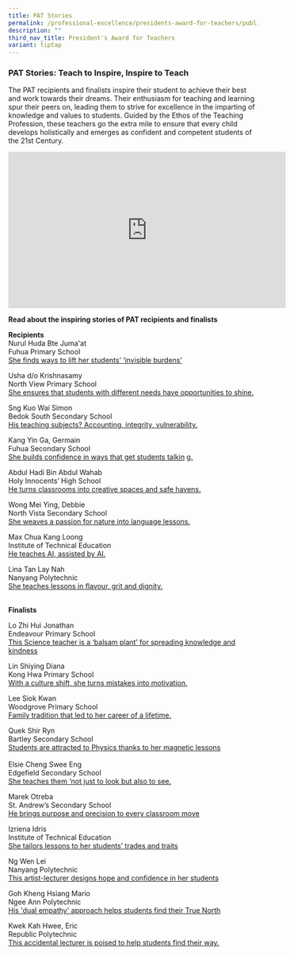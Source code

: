 ```yaml
---
title: PAT Stories
permalink: /professional-excellence/presidents-award-for-teachers/publication/
description: ""
third_nav_title: President's Award for Teachers
variant: tiptap
---
```

<h3>PAT Stories: Teach to Inspire, Inspire to Teach</h3>
<p>The PAT recipients and finalists inspire their student to achieve their
best and work towards their dreams. Their enthusiasm for teaching and learning
spur their peers on, leading them to strive for excellence in the imparting
of knowledge and values to students.&nbsp;Guided by the Ethos of the Teaching
Profession, these teachers go the extra mile to ensure that every child
develops holistically and emerges as confident and competent students of
the 21st&nbsp;Century.</p>
<div class="iframe-wrapper">
<iframe height="315" width="560" allowfullscreen="true" frameborder="0" src="https://www.youtube.com/embed/bzfylYiAkss?si=nWS6a07Fimgqk1dv"></iframe>
</div>
<p><strong>Read about the inspiring stories of PAT recipients and finalists</strong>
<br>
</p>
<p><strong>Recipients</strong>
<br>Nurul Huda Bte Juma'at
<br>Fuhua Primary School
<br><a href="https://www.schoolbag.edu.sg/story/she-finds-ways-to-lift-her-students-invisible-burdens/" rel="noopener nofollow" target="_blank">She finds ways to lift her students’ ‘invisible burdens’</a>
</p>
<p></p>
<p>Usha d/o Krishnasamy
<br>North View Primary School
<br><a href="https://www.schoolbag.edu.sg/story/she-ensures-that-students-with-different-needs-have-opportunities-to-shine/" rel="noopener nofollow" target="_blank">She ensures that students with different needs have opportunities to shine.</a>
</p>
<p>Sng Kuo Wai Simon
<br>Bedok South Secondary School
<br><a href="https://www.schoolbag.edu.sg/story/his-teaching-subjects-accounting-integrity-vulnerability/" rel="noopener nofollow" target="_blank">His teaching subjects? Accounting, integrity, vulnerability.</a>
</p>
<p>Kang Yin Ga, Germain
<br>Fuhua Secondary School
<br><a href="https://www.schoolbag.edu.sg/story/she-builds-confidence-in-ways-that-get-students-talking/" rel="noopener nofollow" target="_blank">She builds confidence in ways that get students talkin</a>
<a href="https://www.schoolbag.edu.sg/story/she-builds-confidence-in-ways-that-get-students-talking/" rel="noopener noreferrer nofollow" target="_blank">g.</a>
</p>
<p></p>
<p>Abdul Hadi Bin Abdul Wahab
<br>Holy Innocents’ High School
<br><a href="https://www.schoolbag.edu.sg/story/he-turns-classrooms-into-creative-spaces-and-safe-havens/" rel="noopener nofollow" target="_blank">He turns classrooms into creative spaces and safe havens.</a>
</p>
<p>Wong Mei Ying, Debbie
<br>North Vista Secondary School
<br><a href="https://www.schoolbag.edu.sg/story/she-weaves-a-passion-for-nature-into-language-lessons/" rel="noopener nofollow" target="_blank">She weaves a passion for nature into language lessons.</a>
</p>
<p>Max Chua Kang Loong
<br>Institute of Technical Education
<br><a href="https://www.schoolbag.edu.sg/story/he-teaches-ai-assisted-by-ai/" rel="noopener nofollow" target="_blank">He teaches AI, assisted by AI.</a>
</p>
<p></p>
<p>Lina Tan Lay Nah
<br>Nanyang Polytechnic
<br><a href="https://www.schoolbag.edu.sg/story/she-teaches-lessons-in-flavour-grit-and-dignity/" rel="noopener nofollow" target="_blank">She teaches lessons in flavour, grit and dignity.</a> 
<br>&nbsp;</p>
<p><strong>Finalists</strong>&nbsp;</p>
<p>Lo Zhi Hui Jonathan
<br>Endeavour Primary School
<br><a href="https://www.schoolbag.edu.sg/story/this-science-teacher-is-a-balsam-plant-for-spreading-knowledge-and-kindness/" rel="noopener nofollow" target="_blank">This Science teacher is a ‘balsam plant’ for spreading knowledge and kindness</a>
</p>
<p>Lin Shiying Diana
<br>Kong Hwa Primary School
<br><a href="https://www.schoolbag.edu.sg/story/with-a-culture-shift-she-turns-mistakes-into-motivation/" rel="noopener nofollow" target="_blank">With a culture shift, she turns mistakes into motivation.</a>
</p>
<p></p>
<p>Lee Siok Kwan
<br>Woodgrove Primary School
<br><a href="https://www.schoolbag.edu.sg/story/family-tradition-that-led-to-her-career-of-a-lifetime/" rel="noopener nofollow" target="_blank">Family tradition that led to her career of a lifetime.</a>
</p>
<p>Quek Shir Ryn
<br>Bartley Secondary School
<br><a href="https://www.schoolbag.edu.sg/story/students-are-attracted-to-physics-thanks-to-her-magnetic-lessons/" rel="noopener nofollow" target="_blank">Students are attracted to Physics thanks to her magnetic lessons</a> 
<br>
<br>Elsie Cheng Swee Eng
<br>Edgefield Secondary School
<br><a href="https://www.schoolbag.edu.sg/story/she-teaches-them-not-just-to-look-but-also-to-see/" rel="noopener nofollow" target="_blank">She teaches them ‘not just to look but also to see.</a>
</p>
<p></p>
<p>Marek Otreba
<br>St. Andrew’s Secondary School
<br><a href="https://www.schoolbag.edu.sg/story/he-brings-purpose-and-precision-to-every-classroom-move/" rel="noopener nofollow" target="_blank">He brings purpose and precision to every classroom move</a> &nbsp;</p>
<p>Izriena Idris
<br>Institute of Technical Education
<br><a href="https://www.schoolbag.edu.sg/story/she-tailors-lessons-to-her-students-trades-and-traits/" rel="noopener nofollow" target="_blank">She tailors lessons to her students’ trades and traits</a>
</p>
<p></p>
<p>Ng Wen Lei
<br>Nanyang Polytechnic
<br><a href="https://www.schoolbag.edu.sg/story/this-artist-lecturer-designs-hope-and-confidence-in-her-students/" rel="noopener nofollow" target="_blank">This artist-lecturer designs hope and confidence in her students</a>
</p>
<p>Goh Kheng Hsiang Mario
<br>Ngee Ann Polytechnic
<br><a href="https://www.schoolbag.edu.sg/story/his-dual-empathy-approach-helps-students-find-their-true-north/" rel="noopener nofollow" target="_blank">His 'dual empathy' approach helps students find their True North</a>
</p>
<p></p>
<p>Kwek Kah Hwee, Eric
<br>Republic Polytechnic
<br><a href="https://www.schoolbag.edu.sg/story/this-accidental-lecturer-is-poised-to-help-students-find-their-way/" rel="noopener nofollow" target="_blank">This accidental lecturer is poised to help students find their way.</a>
</p>
